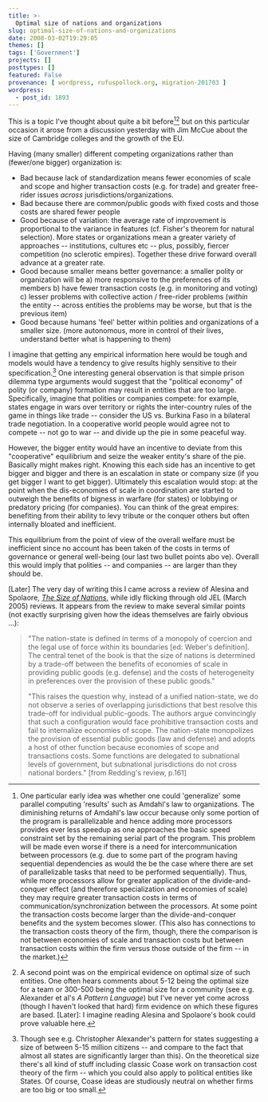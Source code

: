 ```yaml
---
title: >-
  Optimal size of nations and organizations
slug: optimal-size-of-nations-and-organizations
date: 2008-03-02T19:29:05
themes: []
tags: ['Government']
projects: []
posttypes: []
featured: False
provenance: [ wordpress, rufuspollock.org, migration-201703 ]
wordpress:
  - post_id: 1893
---
```


This is a topic I've thought about quite a bit before[^1][^2] but on this particular occasion it arose from a discussion yesterday with Jim McCue about the size of Cambridge colleges and the growth of the EU.

Having (many smaller) different competing organizations rather than (fewer/one bigger) organization is:

* Bad because lack of standardization means fewer economies of scale and scope and higher transaction costs (e.g. for trade) and greater free-rider issues *across* jurisdictions/organizations.
* Bad because there are common/public goods with fixed costs and those costs are shared fewer people
* Good because of variation: the average rate of improvement is proportional to the variance in features (cf. Fisher's theorem for natural selection). More states or organizations mean  a greater variety 
of approaches -- institutions, cultures etc -- plus, possibly, fiercer competition (no sclerotic empires). Together these drive forward overall advance at a greater rate.
* Good because smaller means better governance: a smaller polity or organization will be a) more responsive to the preferences of its members b) have fewer transaction costs (e.g. in monitoring and voting) c) lesser problems with collective action / free-rider problems (*within* the entity -- across entities the problems may be worse, but that is the previous item)
* Good because humans 'feel' better within polities and organizations of a smaller size. (more autonomous, more in control of their lives, understand better what is happening to them)

I imagine that getting any empirical information here would be tough and models would have a tendency to give results highly sensitive to their specification.[^3]
One interesting general observation is that simple prison dilemma type arguments would suggest that the "political economy" of polity (or company) formation may result in entities that are too large. Specifically, imagine that polities or companies compete: for example, states engage in wars over territory or rights the inter-country rules of the game in things like trade -- consider the US vs. Burkina Faso in a bilateral trade negotiation. In a cooperative world people would agree not to compete -- not go to war -- and divide up the pie in some peaceful way.

However, the bigger entity would have an incentive to deviate from this "cooperative" equilibrium and seize the weaker entity's share of the pie. Basically might makes right. Knowing this each side has an incentive to get bigger and bigger and there is an escalation in state or company size (if you get bigger I want to get bigger). Ultimately this escalation would stop: at the point when the dis-economies of scale in coordination are started to outweigh the benefits of bigness in warfare (for states) or lobbying or predatory pricing (for companies). You can think of the great empires: benefiting from their ability to levy tribute or the conquer others but often internally bloated and inefficient.

This equilibrium from the point of view of the overall welfare must be inefficient since no account has been taken of the costs in terms of governance or general well-being (our last two bullet points abo
ve). Overall this would imply that polities -- and companies -- are larger than they should be.

[Later] The very day of writing this I came across a review of Alesina and Spolaore, *[The Size of Nations][size]*, while idly flicking through old JEL (March 2005) reviews. It appears from the review to make several similar points (not exactly surprising given how the ideas themselves are fairly obvious ...):

[size]: https://mitpress.mit.edu/books/size-nations

> "The nation-state is defined in terms of a monopoly of coercion and the legal use of force within its boundaries [ed: Weber's definition]. The central tenet of the book is that the size of nations is determined by a trade-off between the benefits of economies of scale in providing public goods (e.g. defense) and the costs of heterogeneity in preferences over the provision of these public goods."
>
> "This raises the question why, instead of a unified nation-state, we do not observe a series of overlapping jurisdictions that best resolve this trade-off for individual public-goods. The authors argue convincingly that such a configuration would face prohibitive transaction costs and fail to internalize economies of scope. The nation-state monopolizes the provision of essential public goods (law and defense) and adopts a host of other function because economies of scope and transactions costs. Some functions are delegated to subnational levels of government, but subnational jurisdictions do not cross national borders." [from Redding's review, p.161]

[^1]: One particular early idea was whether one could 'generalize' some parallel computing 'results' such as Amdahl's law to organizations. The diminishing returns of Amdahl's law occur because only some portion of the program is parallelizable and hence adding more processors provides ever less speedup as one approaches the basic speed constraint set by the remaining serial part of the program. This problem will be made even worse if there is a need for intercommunication between processors (e.g. due to some part of the program having sequential dependencies as would the be the case where there are set of parallelizable tasks that need to be performed sequentially). Thus, while more processors allow for greater application of the divide-and-conquer effect (and therefore specialization and economies of scale) they may require greater transaction costs in terms of communication/synchronization between the processors. At some point the transaction costs become larger than the divide-and-conquer benefits and the system becomes slower. (This also has connections to the transaction costs theory of the firm, though, there the comparison is not between economies of scale and transaction costs but between transaction costs within the firm versus those outside of the firm -- in the market.)

[^2]: A second point was on the empirical evidence on optimal size of such entities. One often hears comments about 5-12 being the optimal size for a team or 300-500 being the optimal size for a community (see e.g. Alexander et al's *A Pattern Language*) but I've never yet come across (though I haven't looked that hard) firm evidence on which these figures are based. [Later]: I imagine reading Alesina and Spolaore's book could prove valuable here.

[^3]: Though see e.g. Christopher Alexander's pattern for states suggesting a size of between 5-15 million citizens -- and compare to the fact that almost all states are significantly larger than this). On the theoretical size there's all kind of stuff including classic Coase work on transaction cost theory of the firm -- which you could also apply to political entities like States. Of course, Coase ideas are studiously neutral on whether firms are too big or too small.

